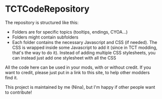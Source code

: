 # TCTCodeRepository
The repository is structured like this:
- Folders are for specific topics (tooltips, endings, CYOA...) 
- Folders might contain subfolders
- Each folder contains the necessary Javascript and CSS (if needed). The CSS is wrapped inside some Javascript to add it (since in TCT modding, that's the way to do it). Instead of adding multiple CSS stylesheets, you can instead just add one stylesheet with all the CSS

All the code here can be used in your mods, with or without credit. If you want to credit, please just put in a link to this site, to help other modders find it.

This project is maintained by me (Nina), but I'm happy if other people want to contribute!
